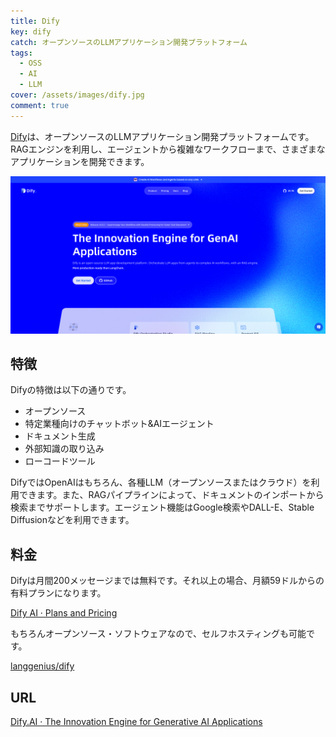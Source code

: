 ```yaml
---
title: Dify
key: dify
catch: オープンソースのLLMアプリケーション開発プラットフォーム
tags:
  - OSS
  - AI
  - LLM
cover: /assets/images/dify.jpg
comment: true
---
```


[Dify](https://dify.ai/)は、オープンソースのLLMアプリケーション開発プラットフォームです。RAGエンジンを利用し、エージェントから複雑なワークフローまで、さまざまなアプリケーションを開発できます。

[![DifyのWebサイト](/assets/images/dify.jpg)](https://dify.ai/)

<!--more-->

## 特徴

Difyの特徴は以下の通りです。

- オープンソース
- 特定業種向けのチャットボット&AIエージェント
- ドキュメント生成
- 外部知識の取り込み
- ローコードツール

DifyではOpenAIはもちろん、各種LLM（オープンソースまたはクラウド）を利用できます。また、RAGパイプラインによって、ドキュメントのインポートから検索までサポートします。エージェント機能はGoogle検索やDALL-E、Stable Diffusionなどを利用できます。

## 料金

Difyは月間200メッセージまでは無料です。それ以上の場合、月額59ドルからの有料プランになります。

[Dify AI · Plans and Pricing](https://dify.ai/pricing)

もちろんオープンソース・ソフトウェアなので、セルフホスティングも可能です。

[langgenius/dify](https://github.com/langgenius/dify)

## URL

[Dify.AI · The Innovation Engine for Generative AI Applications](https://dify.ai/)
